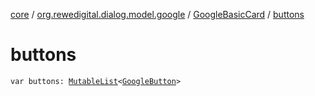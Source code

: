 [core](../../index.md) / [org.rewedigital.dialog.model.google](../index.md) / [GoogleBasicCard](index.md) / [buttons](./buttons.md)

# buttons

`var buttons: `[`MutableList`](https://kotlinlang.org/api/latest/jvm/stdlib/kotlin.collections/-mutable-list/index.html)`<`[`GoogleButton`](../-google-button/index.md)`>`